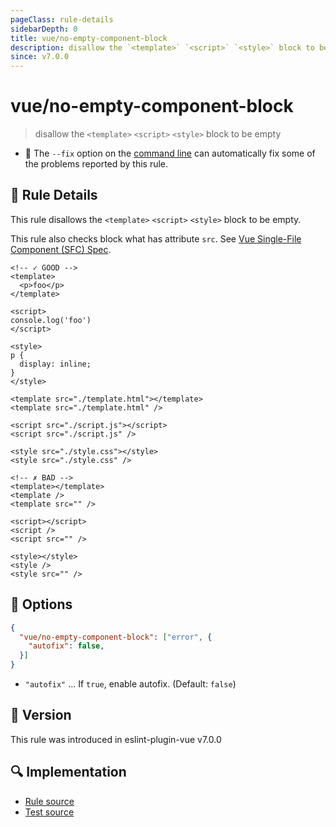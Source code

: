 ```yaml
---
pageClass: rule-details
sidebarDepth: 0
title: vue/no-empty-component-block
description: disallow the `<template>` `<script>` `<style>` block to be empty
since: v7.0.0
---
```


# vue/no-empty-component-block

> disallow the `<template>` `<script>` `<style>` block to be empty

- :wrench: The `--fix` option on the [command line](https://eslint.org/docs/user-guide/command-line-interface#fixing-problems) can automatically fix some of the problems reported by this rule.

## :book: Rule Details

This rule disallows the `<template>` `<script>` `<style>` block to be empty.

This rule also checks block what has attribute `src`.
See [Vue Single-File Component (SFC) Spec](https://vue-loader.vuejs.org/spec.html#src-imports).

<eslint-code-block fix :rules="{'vue/no-empty-component-block': ['error', { autofix: true }]}">

```vue
<!-- ✓ GOOD -->
<template>
  <p>foo</p>
</template>

<script>
console.log('foo')
</script>

<style>
p {
  display: inline;
}
</style>

<template src="./template.html"></template>
<template src="./template.html" />

<script src="./script.js"></script>
<script src="./script.js" />

<style src="./style.css"></style>
<style src="./style.css" />

<!-- ✗ BAD -->
<template></template>
<template />
<template src="" />

<script></script>
<script />
<script src="" />

<style></style>
<style />
<style src="" />
```

</eslint-code-block>

## :wrench: Options

```json
{
  "vue/no-empty-component-block": ["error", {
    "autofix": false,
  }]
}
```

- `"autofix"` ... If `true`, enable autofix. (Default: `false`)

## :rocket: Version

This rule was introduced in eslint-plugin-vue v7.0.0

## :mag: Implementation

- [Rule source](https://github.com/vuejs/eslint-plugin-vue/blob/master/lib/rules/no-empty-component-block.js)
- [Test source](https://github.com/vuejs/eslint-plugin-vue/blob/master/tests/lib/rules/no-empty-component-block.js)

